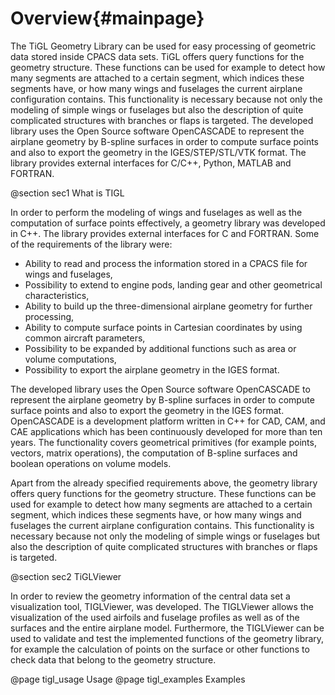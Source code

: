 Overview{#mainpage}
==================

The TiGL Geometry Library can be used for easy processing of geometric data stored inside CPACS data sets. 
TiGL offers query functions for the geometry structure. 
These functions can be used for example to detect how many segments are attached to a certain segment, 
which indices these segments have, or how many wings and fuselages the current airplane configuration contains. 
This functionality is necessary because not only the modeling of simple wings or fuselages but also the 
description of quite complicated structures with branches or flaps is targeted. 
The developed library uses the Open Source software OpenCASCADE to represent the airplane geometry by 
B-spline surfaces in order to compute surface points and also to export the geometry in the IGES/STEP/STL/VTK format. 
The library provides external interfaces for C/C++, Python, MATLAB and FORTRAN. 

@section sec1 What is TIGL

In order to perform the modeling of wings and fuselages as well as the computation of surface points effectively, a
geometry library was developed in C++. The library provides external interfaces
for C and FORTRAN. Some of the requirements of the library were:

 - Ability to read and process the information stored in a CPACS file for
 wings and fuselages,
 - Possibility to extend to engine pods, landing gear and other
 geometrical characteristics, 
 - Ability to build up the three-dimensional airplane geometry for further
 processing,
 - Ability to compute surface points in Cartesian coordinates by using
   common aircraft parameters,
 - Possibility to be expanded by additional functions such as area or volume
 computations,
 - Possibility to export the airplane geometry in the IGES format.

The developed library uses the Open Source software OpenCASCADE to represent the airplane geometry by B-spline surfaces
in order to compute surface points and also to export the geometry in the IGES format.
OpenCASCADE is a development platform written in C++ for CAD, CAM, and CAE
applications which has been continuously developed for more than ten years. 
The functionality covers geometrical primitives (for example points,
vectors, matrix operations), the computation of B-spline surfaces and boolean operations on volume models.

Apart from the already specified requirements above, the geometry library 
offers query functions for the geometry structure. These functions can be used
for example to detect how many segments are attached to a certain segment,
which indices these segments have, or how many wings and fuselages the current
airplane configuration contains. This functionality is necessary because not
only the modeling of simple wings or fuselages but also the description of quite complicated
structures with branches or flaps is targeted.


@section sec2 TiGLViewer

In order to review the geometry information of the central data set a visualization
tool, TIGLViewer, was developed. The TIGLViewer allows the visualization of the used airfoils and
fuselage profiles as well as of the surfaces and the entire airplane model.
Furthermore, the TIGLViewer can be used to validate and test the implemented
functions of the geometry library, for example the calculation of points on the
surface or other functions to check data that belong to the geometry structure.

@page tigl_usage Usage
@page tigl_examples Examples
